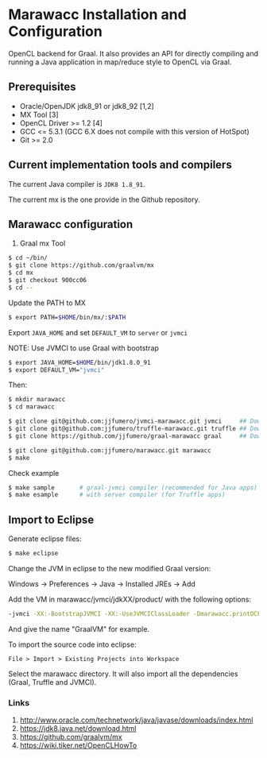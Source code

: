 # Marawacc Installation and Configuration 

OpenCL backend for Graal. It also provides an API for directly compiling and running a Java application in map/reduce style to OpenCL via Graal.


## Prerequisites 
* Oracle/OpenJDK jdk8_91 or jdk8_92 [1,2]
* MX Tool [3]
* OpenCL Driver >= 1.2 [4]
* GCC <= 5.3.1 (GCC 6.X does not compile with this version of HotSpot)
* Git >= 2.0

## Current implementation tools and compilers

The current Java compiler is `JDK8 1.8_91`.

The current mx is the one provide in the Github repository.

## Marawacc configuration 

1. Graal mx Tool

```bash
$ cd ~/bin/
$ git clone https://github.com/graalvm/mx
$ cd mx 
$ git checkout 900cc06  
$ cd -- 
```

Update the PATH to MX

```bash
$ export PATH=$HOME/bin/mx/:$PATH
```

Export `JAVA_HOME` and set `DEFAULT_VM` to `server` or `jvmci`

NOTE: Use JVMCI to use Graal with bootstrap 

```bash
$ export JAVA_HOME=$HOME/bin/jdk1.8.0_91
$ export DEFAULT_VM="jvmci"
```

Then: 

```bash
$ mkdir marawacc
$ cd marawacc
```

```bash
$ git clone git@github.com:jjfumero/jvmci-marawacc.git jvmci     ## Download JVMCI dependency
$ git clone git@github.com:jjfumero/truffle-marawacc.git truffle ## Download Truffle dependency
$ git clone https://github.com/jjfumero/graal-marawacc graal     ## Download Graal dependency
```

```bash
$ git clone git@github.com:jjfumero/marawacc.git marawacc
$ make 
```

Check example

```bash
$ make sample  		# graal-jvmci compiler (recommended for Java apps)
$ make esample 		# with server compiler (for Truffle apps) 
```

## Import to Eclipse 

Generate eclipse files: 

```bash
$ make eclipse
```

Change the JVM in eclipse to the new modified Graal version:

Windows -> Preferences -> Java -> Installed JREs -> Add 

Add the VM in marawacc/jvmci/jdkXX/product/ with the following options:

```bash
-jvmci -XX:-BootstrapJVMCI -XX:-UseJVMCIClassLoader -Dmarawacc.printOCLKernel=true -Dmarawacc.printOCLInfo=true
```

And give the name "GraalVM" for example. 

To import the source code into eclipse:

```
File > Import > Existing Projects into Workspace 
```

Select the marawacc directory. It will also import all the dependencies (Graal, Truffle and JVMCI).

### Links

1. http://www.oracle.com/technetwork/java/javase/downloads/index.html 
2. https://jdk8.java.net/download.html 
3. https://github.com/graalvm/mx
3. https://wiki.tiker.net/OpenCLHowTo

